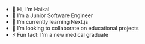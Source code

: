 - 👋 Hi, I’m Haikal
- 👀 I’m a Junior Software Engineer
- 🌱 I’m currently learning Next.js
- 💞️ I’m looking to collaborate on educational projects
- ⚡ Fun fact: I'm a new medical graduate

<!---
haikalbintang/haikalbintang is a ✨ special ✨ repository because its `README.md` (this file) appears on your GitHub profile.
You can click the Preview link to take a look at your changes.
--->
